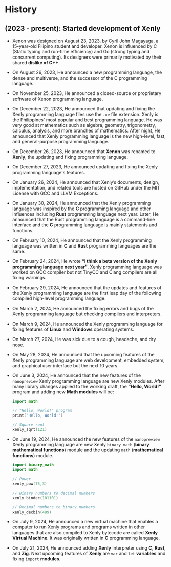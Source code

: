 # History

## (2023 - present): Started development of Xenly

* Xenon was designed on August 23, 2023, by Cyril John Magayaga, a 15-year-old Filipino student and developer. Xenon is influenced by C (Static typing and run-time efficiency) and Go (strong typing and concurrent computing). Its designers were primarily motivated by their shared **dislike of C++**.

* On August 26, 2023, He announced a new programming language, the dense and multiverse, and the successor of the C programming language.

* On November 25, 2023, He announced a closed-source or proprietary software of Xenon programming language.

* On December 22, 2023, He announced that updating and fixing the Xenly programming language files use the `.xe` file extension. Xenly is the Philippines' most popular and best programming language. He was very good at mathematics such as algebra, geometry, trigonometry, calculus, analysis, and more branches of mathematics. After night, He announced that Xenly programming language is the new high-level, fast, and general-purpose programming language.

* On December 26, 2023, He announced that **Xenon** was renamed to **Xenly**, the updating and fixing programming language.

* On December 27, 2023, He announced updating and fixing the Xenly programming language's features.

* On January 26, 2024, He announced that Xenly’s documents, design, implementation, and related tools are hosted on GitHub under the MIT License with GCC and LLVM Exceptions.

* On January 30, 2024, He announced that the Xenly programming language was inspired by the **C** programming language and other influences including **Rust** programming language next year. Later, He announced that the Rust programming language is a command-line interface and the **C** programming language is mainly statements and functions.

* On February 10, 2024, He announced that the Xenly programming language was written in **C** and **Rust** programming languages are the same.

* On February 24, 2024, He wrote **“I think a beta version of the Xenly programming language next year”**. Xenly programming language was worked on GCC compiler but not TinyCC and Clang compilers are all fixing warnings.

* On February 29, 2024, He announced that the updates and features of the Xenly programming language are the first leap day of the following compiled high-level programming language.

* On March 2, 2024, He announced the fixing errors and bugs of the Xenly programming language but checking compilers and interpreters.

* On March 9, 2024, He announced the Xenly programming language for fixing features of **Linux** and **Windows** operating systems.

* On March 27, 2024, He was sick due to a cough, headache, and dry nose.

* On May 28, 2024, He announced that the upcoming features of the Xenly programming language are web development, embedded system, and graphical user interface but the next 10 years.

* On June 3, 2024, He announced that the new features of the `nanopreview` Xenly programming language are new Xenly modules. After many library changes applied to the working draft, the **“Hello, World!”** program and adding new **Math modules** will be:

    ```swift
    import math

    // "Hello, World!" program
    print("Hello, World!")

    // Square root
    xenly_sqrt(121)
    ```

* On June 19, 2024, He announced the new features of the `nanopreview` Xenly programming language are new Xenly `binary_math` (**binary mathematical functions**) module and the updating `math` (**mathematical functions**) module.

    ```swift
    import binary_math
    import math

    // Power
    xenly_pow(75,3)

    // Binary numbers to decimal numbers
    xenly_bindec(101101)

    // Decimal numbers to binary numbers
    xenly_decbin(489)
    ```

* On July 9, 2024, He announced a new virtual machine that enables a computer to run Xenly programs and programs written in other languages that are also compiled to Xenly bytecode are called **Xenly Virtual Machine**. It was originally written in **C** programming language.

* On July 21, 2024, He announced adding **Xenly** Interpreter using **C**, **Rust**, and **Zig**. Next upcoming features of **Xenly** are `var` and `let` **variables** and fixing `import` **modules**.
